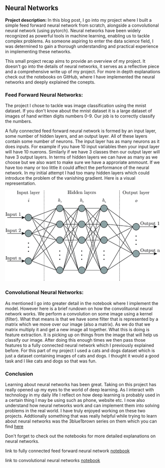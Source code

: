 ## Neural Networks

**Project description:** In this blog post, I go into my project where I built a simple feed forward neural network from scratch, alongside a convolutional neural network (using pytorch). Neural networks have been widely recognized as powerful tools in machine learning, enabling us to tackle complex problems. As someone aspiring to enter the data science field, I was determined to gain a thorough understanding and practical experience in implementing these networks.

This small project recap aims to provide an overview of my project. It doesn't go into the details of neural networks, it serves as a reflective piece and a comprehensive write up of my project. For more in depth explanations check out the notebooks on GitHub, where I have implemented the neural networks and deeply explained the conepts. 


### Feed Forward Neural Networks: 

The project I chose to tackle was image classification using the mnist dataset. If you don't know about the mnist dataset it is a large dataset of images of hand written digits numbers 0-9. Our job is to correctly classify the numbers. 
 

A fully connected feed forward neural network is formed by an input layer, some number of hidden layers, and an output layer. All of these layers contain some number of neurons. The input layer has as many neurons as it does inputs. For example if you have 10 input variables then your input layer will have 10 nuerons. Similarly if we have 3 classes then our output layer will have 3 output layers. In terms of hidden layers we can have as many as we choose but we also want to make sure we have a approriate ammount. If we have too many or too little it could affect the performance of the neural network. In my initial attempt I had too many hidden layers which could introduce the problem of the vanishing gradient. Here is a visual representation.

<img src="../images/neural_network.png" atl="neural network">

### Convolutional Neural Networks:
As mentioned I go into greater detail in the notebook where I implement the model. However here is a brief rundown on how the convolituonal neural network works. We perform a convolution on some image using a kernel (filter). What that means is that we have some filter that is represented by a matrix which we move over our image (also a matrix). As we do that we matrix multiply it and get a new image all together. What this is doing is feature extraction. It is picking up on things from the image that will help us classify our image. After doing this enough times we then pass those features to a fully connected neural network which I previously explained before. For this part of my project I used a cats and dogs dataset which is just a dataset containing images of cats and dogs. I thought it would a good task and I like cats and dogs so that was fun.


### Conclusion
Learning about neural networks has been great. Taking on this project has really opened up my eyes to the world of deep learning. As I interact with technology in my daily life I reflect on how deep learning is probably used in a certain thing I may be using such as phone, website etc. I now also understand how neural networks work and can implement them into solving problems in the real world. I have truly enjoyed working on these two projects. Addtionally something that was really helpful while trying to learn about neural networks was the 3blue1brown series on them which you can find [here](https://youtube.com/playlist?list=PLZHQObOWTQDNU6R1_67000Dx_ZCJB-3pi)

Don't forget to check out the notebooks for more detailed explanations on neural networks.

link to fully connected feed forward neural network [notebook](https://github.com/GaelGil/notebooks/blob/master/back-propagation/back_propagation.ipynb)

link to convolutional neural networks [notebook](https://github.com/GaelGil/notebooks/blob/master/convolutional_nueral_networks/convolutiobal_neural_networks.ipynb)
